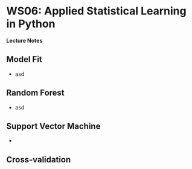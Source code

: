# WS06: Applied Statistical Learning in Python
**Lecture Notes**

## Model Fit
- asd

## Random Forest
- asd

## Support Vector Machine
-

## Cross-validation
